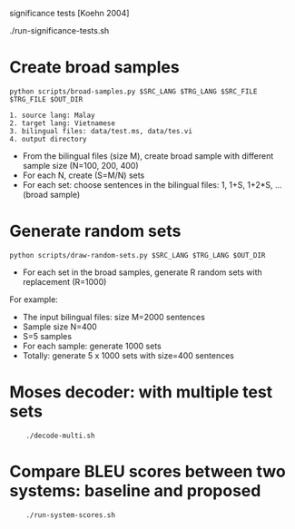 significance tests [Koehn 2004]

./run-significance-tests.sh


# Create broad samples
    python scripts/broad-samples.py $SRC_LANG $TRG_LANG $SRC_FILE $TRG_FILE $OUT_DIR
    
    1. source lang: Malay
    2. target lang: Vietnamese
    3. bilingual files: data/test.ms, data/tes.vi
    4. output directory

- From the bilingual files (size M), create broad sample with different sample size (N=100, 200, 400)
- For each N, create (S=M/N) sets
- For each set: choose sentences in the bilingual files: 1, 1+S, 1+2*S, ... (broad sample)

# Generate random sets
    python scripts/draw-random-sets.py $SRC_LANG $TRG_LANG $OUT_DIR

- For each set in the broad samples, generate R random sets with replacement (R=1000)

For example:
- The input bilingual files: size M=2000 sentences
- Sample size N=400
- S=5 samples
- For each sample: generate 1000 sets
- Totally: generate 5 x 1000 sets with size=400 sentences

# Moses decoder: with multiple test sets

        ./decode-multi.sh

# Compare BLEU scores between two systems: baseline and proposed

        ./run-system-scores.sh
